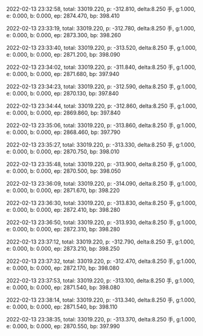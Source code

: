 2022-02-13 23:32:58, total: 33019.220, p: -312.810, delta:8.250 手, g:1.000, e: 0.000, b: 0.000, ep: 2874.470, bp: 398.410

2022-02-13 23:33:19, total: 33019.220, p: -312.780, delta:8.250 手, g:1.000, e: 0.000, b: 0.000, ep: 2873.300, bp: 398.260

2022-02-13 23:33:40, total: 33019.220, p: -313.520, delta:8.250 手, g:1.000, e: 0.000, b: 0.000, ep: 2871.200, bp: 398.090

2022-02-13 23:34:02, total: 33019.220, p: -311.840, delta:8.250 手, g:1.000, e: 0.000, b: 0.000, ep: 2871.680, bp: 397.940

2022-02-13 23:34:23, total: 33019.220, p: -312.590, delta:8.250 手, g:1.000, e: 0.000, b: 0.000, ep: 2870.130, bp: 397.840

2022-02-13 23:34:44, total: 33019.220, p: -312.860, delta:8.250 手, g:1.000, e: 0.000, b: 0.000, ep: 2869.860, bp: 397.840

2022-02-13 23:35:06, total: 33019.220, p: -313.860, delta:8.250 手, g:1.000, e: 0.000, b: 0.000, ep: 2868.460, bp: 397.790

2022-02-13 23:35:27, total: 33019.220, p: -313.330, delta:8.250 手, g:1.000, e: 0.000, b: 0.000, ep: 2870.750, bp: 398.010

2022-02-13 23:35:48, total: 33019.220, p: -313.900, delta:8.250 手, g:1.000, e: 0.000, b: 0.000, ep: 2870.500, bp: 398.050

2022-02-13 23:36:09, total: 33019.220, p: -314.090, delta:8.250 手, g:1.000, e: 0.000, b: 0.000, ep: 2871.670, bp: 398.220

2022-02-13 23:36:30, total: 33019.220, p: -313.830, delta:8.250 手, g:1.000, e: 0.000, b: 0.000, ep: 2872.410, bp: 398.280

2022-02-13 23:36:50, total: 33019.220, p: -313.930, delta:8.250 手, g:1.000, e: 0.000, b: 0.000, ep: 2872.310, bp: 398.280

2022-02-13 23:37:12, total: 33019.220, p: -312.790, delta:8.250 手, g:1.000, e: 0.000, b: 0.000, ep: 2873.210, bp: 398.250

2022-02-13 23:37:32, total: 33019.220, p: -312.470, delta:8.250 手, g:1.000, e: 0.000, b: 0.000, ep: 2872.170, bp: 398.080

2022-02-13 23:37:53, total: 33019.220, p: -313.100, delta:8.250 手, g:1.000, e: 0.000, b: 0.000, ep: 2871.540, bp: 398.080

2022-02-13 23:38:14, total: 33019.220, p: -313.340, delta:8.250 手, g:1.000, e: 0.000, b: 0.000, ep: 2871.540, bp: 398.110

2022-02-13 23:38:35, total: 33019.220, p: -313.370, delta:8.250 手, g:1.000, e: 0.000, b: 0.000, ep: 2870.550, bp: 397.990